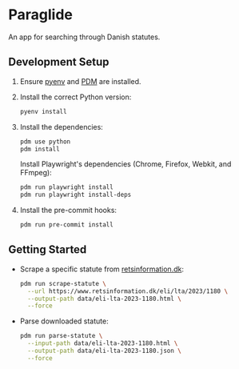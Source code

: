# Paraglide

An app for searching through Danish statutes.

## Development Setup

1. Ensure [pyenv](https://github.com/pyenv/pyenv) and [PDM](https://pdm.fming.dev/) are installed.

2. Install the correct Python version:

    ```bash
    pyenv install
    ```

3. Install the dependencies:

    ```bash
    pdm use python
    pdm install
    ```

    Install Playwright's dependencies (Chrome, Firefox, Webkit, and FFmpeg):

    ```bash
    pdm run playwright install
    pdm run playwright install-deps
    ```

4. Install the pre-commit hooks:

    ```bash
    pdm run pre-commit install
    ```

## Getting Started

- Scrape a specific statute from [retsinformation.dk](https://www.retsinformation.dk/):

  ```bash
  pdm run scrape-statute \
    --url https://www.retsinformation.dk/eli/lta/2023/1180 \
    --output-path data/eli-lta-2023-1180.html \
    --force
  ```

- Parse downloaded statute:

  ```bash
  pdm run parse-statute \
    --input-path data/eli-lta-2023-1180.html \
    --output-path data/eli-lta-2023-1180.json \
    --force
  ```
